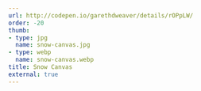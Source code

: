 ```yaml
---
url: http://codepen.io/garethdweaver/details/rOPpLW/
order: -20
thumb:
- type: jpg
  name: snow-canvas.jpg
- type: webp
  name: snow-canvas.webp
title: Snow Canvas
external: true
---
```

